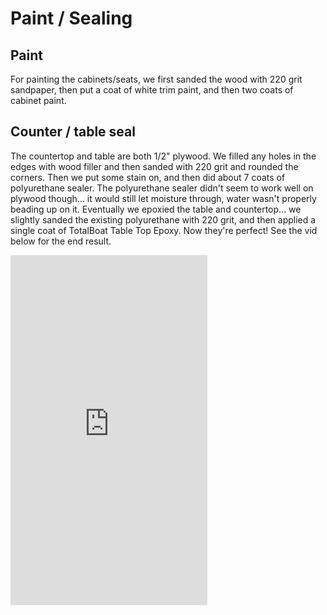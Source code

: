 # Paint / Sealing

## Paint

For painting the cabinets/seats, we first sanded the wood with 220 grit sandpaper, then put a coat of white trim paint, and then two coats of cabinet paint.

## Counter / table seal

The countertop and table are both 1/2" plywood. We filled any holes in the edges with wood filler and then sanded with 220 grit and rounded the corners. Then we put some stain on, and then did about 7 coats of polyurethane sealer. The polyurethane sealer didn't seem to work well on plywood though... it would still let moisture through, water wasn't properly beading up on it. Eventually we epoxied the table and countertop... we slightly sanded the existing polyurethane with 220 grit, and then applied a single coat of TotalBoat Table Top Epoxy. Now they're perfect! See the vid below for the end result.

<iframe width="315" height="560"
src="https://www.youtube.com/embed/jRm3r-y7yyg"
title="YouTube video player"
frameborder="0"
allow="accelerometer; autoplay; clipboard-write; encrypted-media; gyroscope; picture-in-picture; web-share"
allowfullscreen></iframe>

